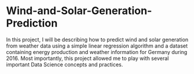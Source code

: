 # **Wind-and-Solar-Generation-Prediction**
In this project, I will be describing how to predict wind and solar generation from weather data using a simple linear regression algorithm and a dataset containing energy production and weather information for Germany during 2016.
Most importantly, this project allowed me to play with several important Data Science concepts and practices.

